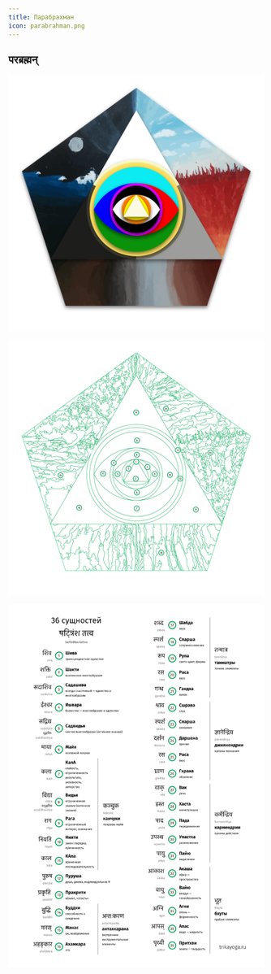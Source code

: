 ```yaml
---
title: Парабрахман
icon: parabrahman.png
---
```


## परब्रह्मन्


![парабрахман](parabrahman.png)


![scheme](parabrahman-scheme.png)

![tattvas](tattva-list.svg)
